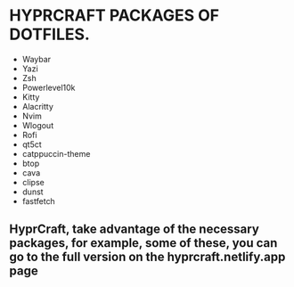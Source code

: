 # HYPRCRAFT PACKAGES OF DOTFILES. 

- Waybar
- Yazi
- Zsh
- Powerlevel10k
- Kitty
- Alacritty
- Nvim
- Wlogout
- Rofi
- qt5ct
- catppuccin-theme
- btop
- cava
- clipse
- dunst
- fastfetch

## HyprCraft, take advantage of the necessary packages, for example, some of these, you can go to the full version on the hyprcraft.netlify.app page

